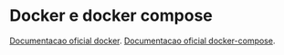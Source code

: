 # Docker e docker compose

[Documentacao oficial docker](https://docs.docker.com/).
[Documentacao oficial docker-compose](https://docs.docker.com/compose/).


